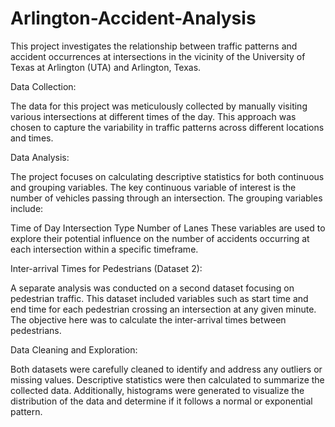 # Arlington-Accident-Analysis
This project investigates the relationship between traffic patterns and accident occurrences at intersections in the vicinity of the University of Texas at Arlington (UTA) and Arlington, Texas.

Data Collection:

The data for this project was meticulously collected by manually visiting various intersections at different times of the day. This approach was chosen to capture the variability in traffic patterns across different locations and times.

Data Analysis:

The project focuses on calculating descriptive statistics for both continuous and grouping variables. The key continuous variable of interest is the number of vehicles passing through an intersection. The grouping variables include:

Time of Day
Intersection Type
Number of Lanes
These variables are used to explore their potential influence on the number of accidents occurring at each intersection within a specific timeframe.

Inter-arrival Times for Pedestrians (Dataset 2):

A separate analysis was conducted on a second dataset focusing on pedestrian traffic. This dataset included variables such as start time and end time for each pedestrian crossing an intersection at any given minute. The objective here was to calculate the inter-arrival times between pedestrians.

Data Cleaning and Exploration:

Both datasets were carefully cleaned to identify and address any outliers or missing values. Descriptive statistics were then calculated to summarize the collected data. Additionally, histograms were generated to visualize the distribution of the data and determine if it follows a normal or exponential pattern.
